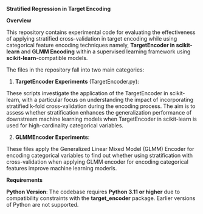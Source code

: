 **Stratified Regression in Target Encoding**

**Overview**

This repository contains experimental code for evaluating the effectiveness of applying stratified cross-validation in target encoding while using categorical feature encoding techniques namely, **TargetEncoder in scikit-learn** and **GLMM Encoding** within a supervised learning framework using **scikit-learn**-compatible models.

The files in the repository fall into two main categories:

1. **TargetEncoder Experiments** (TargetEncoder.py):

These scripts investigate the application of the TargetEncoder in scikit-learn, with a particular focus on understanding the impact of incorporating stratified k-fold cross-validation during the encoding process. The aim is to assess whether stratification enhances the generalization performance of downstream machine learning models when TargetEncoder in scikit-learn is used for high-cardinality categorical variables.

2. **GLMMEncoder Experiments**:

These files apply the Generalized Linear Mixed Model (GLMM) Encoder for encoding categorical variables to find out whether using stratification with cross-validation when applying GLMM encoder for encoding categorical features improve machine learning moderls.

**Requirements**

**Python Version**: The codebase requires **Python 3.11 or higher** due to compatibility constraints with the **target_encoder** package. Earlier versions of Python are not supported.


